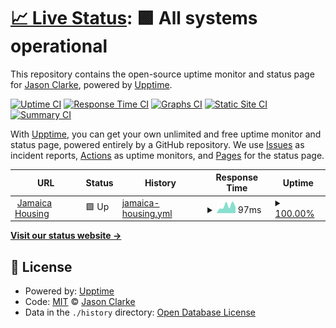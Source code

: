 # [📈 Live Status](https://devJasonClarke.github.io/status-Jamaica-housing): <!--live status--> **🟩 All systems operational**

This repository contains the open-source uptime monitor and status page for [Jason Clarke](https://devJasonClarke.github.io/status-Jamaica-housing), powered by [Upptime](https://github.com/upptime/upptime).

[![Uptime CI](https://github.com/devJasonClarke/status-Jamaica-housing/workflows/Uptime%20CI/badge.svg)](https://github.com/devJasonClarke/status-Jamaica-housing/actions?query=workflow%3A%22Uptime+CI%22)
[![Response Time CI](https://github.com/devJasonClarke/status-Jamaica-housing/workflows/Response%20Time%20CI/badge.svg)](https://github.com/devJasonClarke/status-Jamaica-housing/actions?query=workflow%3A%22Response+Time+CI%22)
[![Graphs CI](https://github.com/devJasonClarke/status-Jamaica-housing/workflows/Graphs%20CI/badge.svg)](https://github.com/devJasonClarke/status-Jamaica-housing/actions?query=workflow%3A%22Graphs+CI%22)
[![Static Site CI](https://github.com/devJasonClarke/status-Jamaica-housing/workflows/Static%20Site%20CI/badge.svg)](https://github.com/devJasonClarke/status-Jamaica-housing/actions?query=workflow%3A%22Static+Site+CI%22)
[![Summary CI](https://github.com/devJasonClarke/status-Jamaica-housing/workflows/Summary%20CI/badge.svg)](https://github.com/devJasonClarke/status-Jamaica-housing/actions?query=workflow%3A%22Summary+CI%22)

With [Upptime](https://upptime.js.org), you can get your own unlimited and free uptime monitor and status page, powered entirely by a GitHub repository. We use [Issues](https://github.com/devJasonClarke/status-Jamaica-housing/issues) as incident reports, [Actions](https://github.com/devJasonClarke/status-Jamaica-housing/actions) as uptime monitors, and [Pages](https://devJasonClarke.github.io/status-Jamaica-housing) for the status page.

<!--start: status pages-->
<!-- This summary is generated by Upptime (https://github.com/upptime/upptime) -->
<!-- Do not edit this manually, your changes will be overwritten -->
<!-- prettier-ignore -->
| URL | Status | History | Response Time | Uptime |
| --- | ------ | ------- | ------------- | ------ |
| <img alt="" src="https://favicons.githubusercontent.com/jamaican-housing.pages.dev" height="13"> [Jamaica Housing](https://jamaican-housing.pages.dev/) | 🟩 Up | [jamaica-housing.yml](https://github.com/devJasonClarke/status-Jamaica-housing/commits/HEAD/history/jamaica-housing.yml) | <details><summary><img alt="Response time graph" src="./graphs/jamaica-housing/response-time-week.png" height="20"> 97ms</summary><br><a href="https://devJasonClarke.github.io/status-Jamaica-housing/history/jamaica-housing"><img alt="Response time 97" src="https://img.shields.io/endpoint?url=https%3A%2F%2Fraw.githubusercontent.com%2FdevJasonClarke%2Fstatus-Jamaica-housing%2FHEAD%2Fapi%2Fjamaica-housing%2Fresponse-time.json"></a><br><a href="https://devJasonClarke.github.io/status-Jamaica-housing/history/jamaica-housing"><img alt="24-hour response time 80" src="https://img.shields.io/endpoint?url=https%3A%2F%2Fraw.githubusercontent.com%2FdevJasonClarke%2Fstatus-Jamaica-housing%2FHEAD%2Fapi%2Fjamaica-housing%2Fresponse-time-day.json"></a><br><a href="https://devJasonClarke.github.io/status-Jamaica-housing/history/jamaica-housing"><img alt="7-day response time 97" src="https://img.shields.io/endpoint?url=https%3A%2F%2Fraw.githubusercontent.com%2FdevJasonClarke%2Fstatus-Jamaica-housing%2FHEAD%2Fapi%2Fjamaica-housing%2Fresponse-time-week.json"></a><br><a href="https://devJasonClarke.github.io/status-Jamaica-housing/history/jamaica-housing"><img alt="30-day response time 97" src="https://img.shields.io/endpoint?url=https%3A%2F%2Fraw.githubusercontent.com%2FdevJasonClarke%2Fstatus-Jamaica-housing%2FHEAD%2Fapi%2Fjamaica-housing%2Fresponse-time-month.json"></a><br><a href="https://devJasonClarke.github.io/status-Jamaica-housing/history/jamaica-housing"><img alt="1-year response time 97" src="https://img.shields.io/endpoint?url=https%3A%2F%2Fraw.githubusercontent.com%2FdevJasonClarke%2Fstatus-Jamaica-housing%2FHEAD%2Fapi%2Fjamaica-housing%2Fresponse-time-year.json"></a></details> | <details><summary><a href="https://devJasonClarke.github.io/status-Jamaica-housing/history/jamaica-housing">100.00%</a></summary><a href="https://devJasonClarke.github.io/status-Jamaica-housing/history/jamaica-housing"><img alt="All-time uptime 100.00%" src="https://img.shields.io/endpoint?url=https%3A%2F%2Fraw.githubusercontent.com%2FdevJasonClarke%2Fstatus-Jamaica-housing%2FHEAD%2Fapi%2Fjamaica-housing%2Fuptime.json"></a><br><a href="https://devJasonClarke.github.io/status-Jamaica-housing/history/jamaica-housing"><img alt="24-hour uptime 100.00%" src="https://img.shields.io/endpoint?url=https%3A%2F%2Fraw.githubusercontent.com%2FdevJasonClarke%2Fstatus-Jamaica-housing%2FHEAD%2Fapi%2Fjamaica-housing%2Fuptime-day.json"></a><br><a href="https://devJasonClarke.github.io/status-Jamaica-housing/history/jamaica-housing"><img alt="7-day uptime 100.00%" src="https://img.shields.io/endpoint?url=https%3A%2F%2Fraw.githubusercontent.com%2FdevJasonClarke%2Fstatus-Jamaica-housing%2FHEAD%2Fapi%2Fjamaica-housing%2Fuptime-week.json"></a><br><a href="https://devJasonClarke.github.io/status-Jamaica-housing/history/jamaica-housing"><img alt="30-day uptime 100.00%" src="https://img.shields.io/endpoint?url=https%3A%2F%2Fraw.githubusercontent.com%2FdevJasonClarke%2Fstatus-Jamaica-housing%2FHEAD%2Fapi%2Fjamaica-housing%2Fuptime-month.json"></a><br><a href="https://devJasonClarke.github.io/status-Jamaica-housing/history/jamaica-housing"><img alt="1-year uptime 100.00%" src="https://img.shields.io/endpoint?url=https%3A%2F%2Fraw.githubusercontent.com%2FdevJasonClarke%2Fstatus-Jamaica-housing%2FHEAD%2Fapi%2Fjamaica-housing%2Fuptime-year.json"></a></details>

<!--end: status pages-->

[**Visit our status website →**](https://devJasonClarke.github.io/status-Jamaica-housing)

## 📄 License

- Powered by: [Upptime](https://github.com/upptime/upptime)
- Code: [MIT](./LICENSE) © [Jason Clarke](https://devJasonClarke.github.io/status-Jamaica-housing)
- Data in the `./history` directory: [Open Database License](https://opendatacommons.org/licenses/odbl/1-0/)
